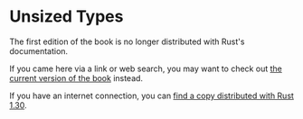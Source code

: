 # Unsized Types

The first edition of the book is no longer distributed with Rust's documentation.

If you came here via a link or web search, you may want to check out [the current
version of the book](../ch19-03-advanced-types.html#dynamically-sized-types-and-the-sized-trait) instead.

If you have an internet connection, you can [find a copy distributed with
Rust
1.30](https://doc.rust-lang.org/1.30.0/book/first-edition/unsized-types.html).
